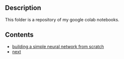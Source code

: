 ## Description
This folder is a repository of my google colab notebooks.

## Contents
* [building a simple neural network from scratch]()
* [next](...)


